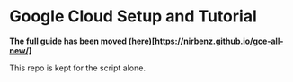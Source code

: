 # Google Cloud Setup and Tutorial

**The full guide has been moved (here)[https://nirbenz.github.io/gce-all-new/]**

This repo is kept for the script alone.